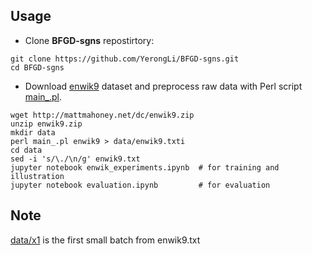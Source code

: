 ## Usage

- Clone **BFGD-sgns** repostirtory:

```
git clone https://github.com/YerongLi/BFGD-sgns.git
cd BFGD-sgns
```
- Download [enwik9](http://mattmahoney.net/dc/enwik9.zip) dataset and preprocess raw data with Perl script [main_.pl](main_.pl). 

```
wget http://mattmahoney.net/dc/enwik9.zip
unzip enwik9.zip
mkdir data
perl main_.pl enwik9 > data/enwik9.txti
cd data
sed -i 's/\./\n/g' enwik9.txt
jupyter notebook enwik_experiments.ipynb  # for training and illustration
jupyter notebook evaluation.ipynb         # for evaluation
```

## Note

[data/x1](data/x1) is the first small batch from enwik9.txt
